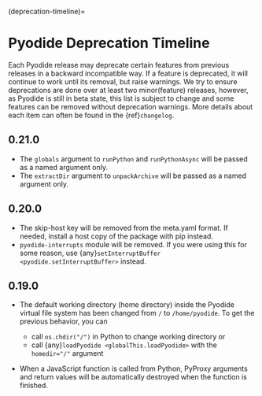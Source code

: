 (deprecation-timeline)=

# Pyodide Deprecation Timeline

Each Pyodide release may deprecate certain features from previous releases in a
backward incompatible way. If a feature is deprecated, it will continue to work
until its removal, but raise warnings. We try to ensure deprecations are done
over at least two minor(feature) releases, however, as Pyodide is still in beta
state, this list is subject to change and some features can be removed without
deprecation warnings. More details about each item can often be found in the
{ref}`changelog`.

## 0.21.0

- The `globals` argument to `runPython` and `runPythonAsync` will be passed as a
  named argument only.
- The `extractDir` argument to `unpackArchive` will be passed as a named
  argument only.

## 0.20.0

- The skip-host key will be removed from the meta.yaml format. If needed,
  install a host copy of the package with pip instead.
- `pyodide-interrupts` module will be removed. If you were using this for some
  reason, use {any}`setInterruptBuffer <pyodide.setInterruptBuffer>` instead.

## 0.19.0

- The default working directory (home directory) inside the Pyodide virtual file
  system has been changed from `/` to `/home/pyodide`. To get the previous
  behavior, you can

  - call `os.chdir("/")` in Python to change working directory or
  - call {any}`loadPyodide <globalThis.loadPyodide>` with the `homedir="/"`
    argument

- When a JavaScript function is called from Python, PyProxy arguments and return
  values will be automatically destroyed when the function is finished.
